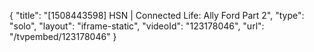 {
    "title": "[1508443598] HSN | Connected Life: Ally Ford Part 2",
    "type": "solo",
    "layout": "iframe-static",
    "videoId": "123178046",
    "url": "\/tvpembed\/123178046"
}